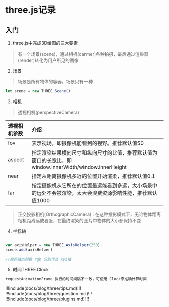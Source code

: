 # three.js记录

## 入门

1. three.js中完成3D绘图的三大要素

> 有一个场景(scene)，通过相机(carmer)各种拍摄，最后通过渲染器(render)转化为用户所见的图像

2. 场景
>场景是所有物体的容器，场景只有一种
```js
let scene = new THREE.Scene()
```

3. 相机
>透视相机(perspectiveCamera)  

|透视相机参数|介绍|
|:-|:-|
|fov|表示视场，即摄像机能看到的视野。推荐默认值50|
|aspect|指定渲染结果横向尺寸和纵向尺寸的比值，推荐默认值为窗口的长宽比，即window.innerWidth/window.innerHeight|
|near|指定从距离摄像机多近的位置开始渲染，推荐默认值0.1|
|far|指定摄像机从它所在的位置最远能看到多远，太小场景中的远处不会被渲染，太大会浪费资源影响性能，推荐默认值1000|


>正交投影相机(OrthographicCamera) : 在这种投影模式下，无论物体距离相机距离远或者近，在最终渲染的图片中物体的大小都保持不变

4. 坐标轴
```js

var axisHelper = new THREE.AxisHelper(250);
scene.add(axisHelper)

//坐标轴的颜色 rgb 分别代表 xyz轴
```


5. 时间THREE.Clock

```js
requestAnimationFrame 执行的时间间隔不一致，可使用 Clock来准确计算时间

```


!!!include(docs/blog/three/tips.md)!!!
!!!include(docs/blog/three/question.md)!!!
!!!include(docs/blog/three/plugins.md)!!!

